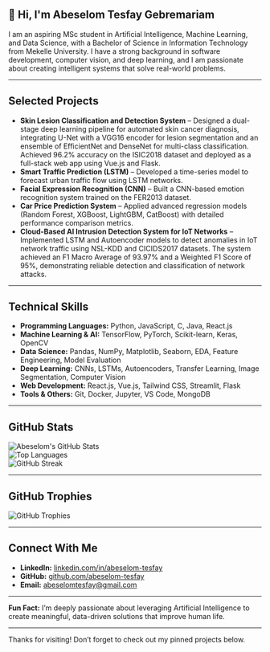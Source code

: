 ## 👋 Hi, I'm Abeselom Tesfay Gebremariam  

I am an aspiring MSc student in Artificial Intelligence, Machine Learning, and Data Science, with a Bachelor of Science in Information Technology from Mekelle University. I have a strong background in software development, computer vision, and deep learning, and I am passionate about creating intelligent systems that solve real-world problems.

---

## Selected Projects  

- **Skin Lesion Classification and Detection System** – Designed a dual-stage deep learning pipeline for automated skin cancer diagnosis, integrating U-Net with a VGG16 encoder for lesion segmentation and an ensemble of EfficientNet and DenseNet for multi-class classification. Achieved 96.2% accuracy on the ISIC2018 dataset and deployed as a full-stack web app using Vue.js and Flask.  
- **Smart Traffic Prediction (LSTM)** – Developed a time-series model to forecast urban traffic flow using LSTM networks.  
- **Facial Expression Recognition (CNN)** – Built a CNN-based emotion recognition system trained on the FER2013 dataset.  
- **Car Price Prediction System** – Applied advanced regression models (Random Forest, XGBoost, LightGBM, CatBoost) with detailed performance comparison metrics.  
- **Cloud-Based AI Intrusion Detection System for IoT Networks** – Implemented LSTM and Autoencoder models to detect anomalies in IoT network traffic using NSL-KDD and CICIDS2017 datasets. The system achieved an F1 Macro Average of 93.97% and a Weighted F1 Score of 95%, demonstrating reliable detection and classification of network attacks.  

---

## Technical Skills  

- **Programming Languages:** Python, JavaScript, C, Java, React.js  
- **Machine Learning & AI:** TensorFlow, PyTorch, Scikit-learn, Keras, OpenCV  
- **Data Science:** Pandas, NumPy, Matplotlib, Seaborn, EDA, Feature Engineering, Model Evaluation  
- **Deep Learning:** CNNs, LSTMs, Autoencoders, Transfer Learning, Image Segmentation, Computer Vision  
- **Web Development:** React.js, Vue.js, Tailwind CSS, Streamlit, Flask  
- **Tools & Others:** Git, Docker, Jupyter, VS Code, MongoDB  

---

## GitHub Stats  

![Abeselom's GitHub Stats](https://github-readme-stats.vercel.app/api?username=abeselom-tesfay&show_icons=false&theme=default&hide_border=true)  
![Top Languages](https://github-readme-stats.vercel.app/api/top-langs/?username=abeselom-tesfay&layout=compact&theme=default&hide_border=true)  
![GitHub Streak](https://streak-stats.demolab.com?user=abeselom-tesfay&theme=default&hide_border=true)  

---

## GitHub Trophies  

![GitHub Trophies](https://github-profile-trophy.vercel.app/?username=abeselom-tesfay&theme=flat&no-frame=true&margin-w=10)  

---

## Connect With Me  

- **LinkedIn:** [linkedin.com/in/abeselom-tesfay](https://www.linkedin.com/in/abeselom-tesfay)  
- **GitHub:** [github.com/abeselom-tesfay](https://github.com/abeselom-tesfay)  
- **Email:** abeselomtesfay@gmail.com  

---

**Fun Fact:** I’m deeply passionate about leveraging Artificial Intelligence to create meaningful, data-driven solutions that improve human life.  

---

Thanks for visiting! Don’t forget to check out my pinned projects below.
